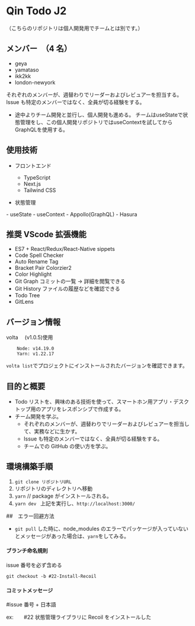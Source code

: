 # Qin Todo J2
（こちらのリポジトリは個人開発用でチームとは別です。）

## メンバー　（4 名）

- geya
- yamataso
- ikk2kk
- london-newyork

それぞれのメンバーが、週替わりでリーダーおよびレビュアーを担当する。
Issue も特定のメンバーではなく、全員が切る経験をする。

* 途中よりチーム開発と並行し、個人開発も進める。
チームはuseStateで状態管理をし、この個人開発リポジトリではuseContextを試してからGraphQLを使用する。

## 使用技術

- フロントエンド

  - TypeScript
  - Next.js
  - Tailwind CSS

- 状態管理

<Try1>
- useState
- useContext

<Try2>
- Appollo(GraphQL)
- Hasura

## 推奨 VScode 拡張機能

- ES7 + React/Redux/React-Native sippets
- Code Spell Checker
- Auto Rename Tag
- Bracket Pair Colorzier2
- Color Highlight
- Git Graph コミットの一覧 → 詳細を閲覧できる
- Git History ファイルの履歴などを確認できる
- Todo Tree
- GitLens

## バージョン情報

volta 　(v1.0.5)使用

```
    Node: v14.19.0
    Yarn: v1.22.17
```

`volta list`でプロジェクトにインストールされたバージョンを確認できます。

## 目的と概要

- Todo リストを、興味のある技術を使って、スマートホン用アプリ・デスクトップ用のアプリをレスポンシブで作成する。
- チーム開発を学ぶ。
  - それぞれのメンバーが、週替わりでリーダーおよびレビュアーを担当して、実務などに生かす。
  - Issue も特定のメンバーではなく、全員が切る経験をする。
  - チームでの GitHub の使い方を学ぶ。

## 環境構築手順

1. `git clone リポジトリURL`
2. リポジトリのディレクトリへ移動
3. `yarn` // package がインストールされる。
4. `yarn dev `
   上記を実行し、`http://localhost:3000/`

##　エラー回避方法

- `git pull` した時に、node_modules のエラーでパッケージが入っていないとメッセージがあった場合は、`yarn`をしてみる。

#### ブランチ命名規則

issue 番号を必ず含める

`git checkout -b #22-Install-Recoil`

#### コミットメッセージ

#issue 番号 + 日本語

ex:　　#22 状態管理ライブラリに Recoil をインストールした
